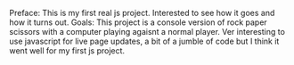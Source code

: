 Preface: This is my first real js project. Interested to see how it goes and how it turns out.
Goals: This project is a console version of rock paper scissors with a computer playing agaisnt a normal player.
Ver interesting to use javascript for live page updates, a bit of a jumble of code but I think it went well for my first js project.